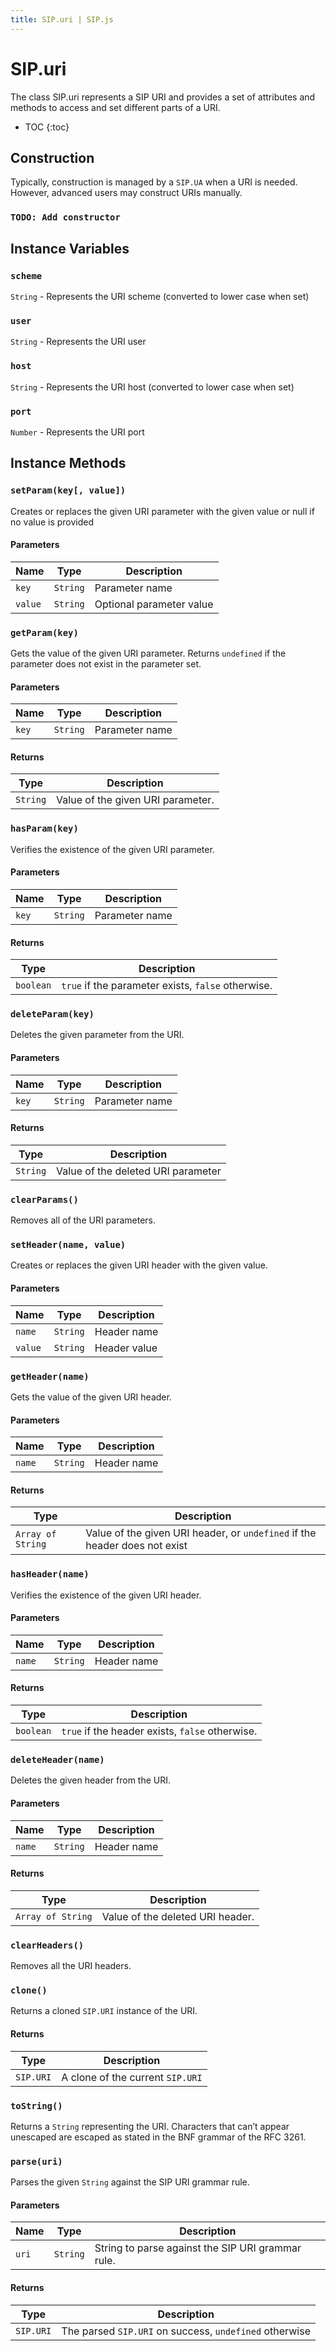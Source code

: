 ```yaml
---
title: SIP.uri | SIP.js
---
```

# SIP.uri

The class SIP.uri represents a SIP URI and provides a set of attributes and methods to access and set different parts of a URI.

* TOC
{:toc}

## Construction

Typically, construction is managed by a `SIP.UA` when a URI is needed. However, advanced users may construct URIs manually.

### `TODO: Add constructor`

## Instance Variables

### `scheme`

`String` - Represents the URI scheme (converted to lower case when set)

### `user`

`String` - Represents the URI user

### `host`

`String` - Represents the URI host (converted to lower case when set)

### `port`

`Number` - Represents the URI port

## Instance Methods

### `setParam(key[, value])`

Creates or replaces the given URI parameter with the given value or null if no value is provided

#### Parameters

Name | Type | Description
-----|------|--------------
`key`|`String`|Parameter name
`value`|`String`|Optional parameter value

### `getParam(key)`

Gets the value of the given URI parameter. Returns `undefined` if the parameter does not exist in the parameter set.

#### Parameters

Name | Type | Description
-----|------|--------------
`key`|`String`|Parameter name

#### Returns

Type | Description
-|-
`String`|Value of the given URI parameter.

### `hasParam(key)`

Verifies the existence of the given URI parameter.

#### Parameters

Name | Type | Description
-----|------|--------------
`key`|`String`|Parameter name

#### Returns

Type | Description
-|-
`boolean`|`true` if the parameter exists, `false` otherwise.

### `deleteParam(key)`

Deletes the given parameter from the URI.

#### Parameters

Name | Type | Description
-----|------|--------------
`key`|`String`|Parameter name

#### Returns

Type | Description
-|-
`String`|Value of the deleted URI parameter

### `clearParams()`

Removes all of the URI parameters.

### `setHeader(name, value)`

Creates or replaces the given URI header with the given value.

#### Parameters

Name | Type | Description
-----|------|--------------
`name`|`String`|Header name
`value`|`String`|Header value

### `getHeader(name)`

Gets the value of the given URI header.

#### Parameters

Name | Type | Description
-----|------|--------------
`name`|`String`|Header name

#### Returns

Type | Description
-|-
`Array of String`|Value of the given URI header, or `undefined` if the header does not exist

### `hasHeader(name)`

Verifies the existence of the given URI header.

#### Parameters

Name | Type | Description
-----|------|--------------
`name`|`String`|Header name

#### Returns

Type | Description
-|-
`boolean`|`true` if the header exists, `false` otherwise.

### `deleteHeader(name)`

Deletes the given header from the URI.

#### Parameters

Name | Type | Description
-----|------|--------------
`name`|`String`|Header name

#### Returns

Type | Description
-|-
`Array of String`|Value of the deleted URI header.

### `clearHeaders()`

Removes all the URI headers.

### `clone()`

Returns a cloned `SIP.URI` instance of the URI.

#### Returns

Type | Description
-|-
`SIP.URI`|A clone of the current `SIP.URI`

### `toString()`

Returns a `String` representing the URI. Characters that can’t appear unescaped are escaped as stated in the BNF grammar of the RFC 3261.

### `parse(uri)`

Parses the given `String` against the SIP URI grammar rule.

#### Parameters

Name | Type | Description
-----|------|--------------
`uri`|`String`|String to parse against the SIP URI grammar rule.

#### Returns

Type | Description
-|-
`SIP.URI`|The parsed `SIP.URI` on success, `undefined` otherwise